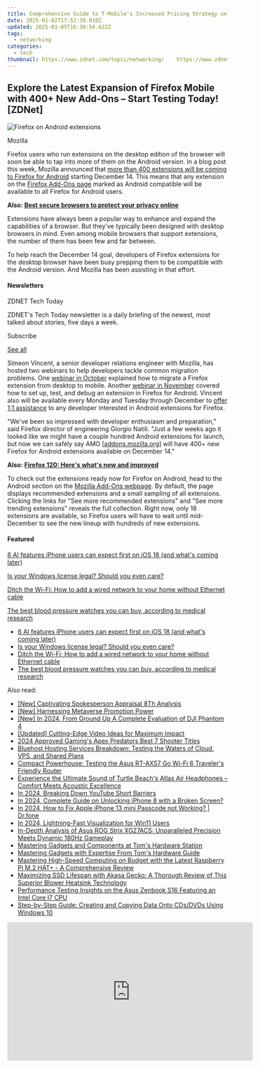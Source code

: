 ```yaml
---
title: Comprehensive Guide to T-Mobile's Increased Pricing Strategy on Mobile Services - Changes and Effective Dates Explained
date: 2025-01-02T17:52:39.010Z
updated: 2025-01-05T16:30:54.622Z
tags:
  - networking
categories:
  - tech
thumbnail: https://www.zdnet.com/topic/networking/    https://www.zdnet.com/a/img/resize/39fbe631dbe387e325cd57afaea6e34a87170644/2024/05/23/52f826be-3c2c-423a-a971-399e7e0e3098/gettyimages-1208002859.jpg?width=170&height=96&fit=crop&auto=webp
---
```


## Explore the Latest Expansion of Firefox Mobile with 400+ New Add-Ons – Start Testing Today![ZDNet]

![Firefox on Android extensions](https://www.zdnet.com/a/img/resize/b19844522b77e323d11ec233dd74126f062e7181/2023/11/30/462b24c3-28ed-4c5b-89fc-738450bf9e10/figure-top-firefox-for-android-to-get-more-than-400-new-extensions-in-december.jpg?auto=webp&width=1280)

Mozilla

Firefox users who run extensions on the desktop edition of the browser will soon be able to tap into more of them on the Android version. In a blog post this week, Mozilla announced that [more than 400 extensions will be coming to Firefox for Android](https://blog.mozilla.org/addons/2023/11/28/open-extensions-on-firefox-for-android-debut-december-14-but-you-can-get-a-sneak-peek-today/) starting December 14\. This means that any extension on the [Firefox Add-Ons page](https://addons.mozilla.org/en-US/android/) marked as Android compatible will be available to all Firefox for Android users.

**Also: [Best secure browsers to protect your privacy online](https://www.zdnet.com/article/best-browser-for-privacy/)**

Extensions have always been a popular way to enhance and expand the capabilities of a browser. But they've typically been designed with desktop browsers in mind. Even among mobile browsers that support extensions, the number of them has been few and far between.

To help reach the December 14 goal, developers of Firefox extensions for the desktop browser have been busy prepping them to be compatible with the Android version. And Mozilla has been assisting in that effort.

#### Newsletters

ZDNET Tech Today

ZDNET's Tech Today newsletter is a daily briefing of the newest, most talked about stories, five days a week.

 Subscribe

[See all](https://www.zdnet.com/newsletters/)

Simeon Vincent, a senior developer relations engineer with Mozilla, has hosted two webinars to help developers tackle common migration problems. One [webinar in October](https://www.youtube.com/watch?v=HN6AAIQrs%5FQ) explained how to migrate a Firefox extension from desktop to mobile. Another [webinar in November](https://www.linkedin.com/events/7123393225486159872/about/) covered how to set up, test, and debug an extension in Firefox for Android. Vincent also will be available every Monday and Tuesday through December to [offer 1:1 assistance](https://extensionworkshop.com/community/#office-hours) to any developer interested in Android extensions for Firefox. 

"We've been so impressed with developer enthusiasm and preparation," said Firefox director of engineering Giorgio Natili. "Just a few weeks ago it looked like we might have a couple hundred Android extensions for launch, but now we can safely say AMO \[[addons.mozilla.org](https://addons.mozilla.org/en-US/firefox/)\] will have 400+ new Firefox for Android extensions available on December 14."

**Also: [Firefox 120: Here's what's new and improved](https://www.zdnet.com/article/firefox-120-will-be-available-to-download-tomorrow-heres-whats-new-and-improved/)**

To check out the extensions ready now for Firefox on Android, head to the Android section on the [Mozilla Add-Ons webpage](https://addons.mozilla.org/en-US/android/). By default, the page displays recommended extensions and a small sampling of all extensions. Clicking the links for "See more recommended extensions" and "See more trending extensions" reveals the full collection. Right now, only 18 extensions are available, so Firefox users will have to wait until mid-December to see the new lineup with hundreds of new extensions.

#### Featured

[6 AI features iPhone users can expect first on iOS 18 (and what's coming later)](https://www.zdnet.com/article/6-ai-features-iphone-users-can-expect-first-on-ios-18-and-whats-coming-later/ "6 AI features iPhone users can expect first on iOS 18 (and what's coming later)")

[Is your Windows license legal? Should you even care?](https://www.zdnet.com/article/is-your-windows-license-legal-should-you-even-care/ "Is your Windows license legal? Should you even care?")

[Ditch the Wi-Fi: How to add a wired network to your home without Ethernet cable](https://www.zdnet.com/article/ditch-the-wi-fi-how-to-add-a-wired-network-to-your-home-without-ethernet-cable/ "Ditch the Wi-Fi: How to add a wired network to your home without Ethernet cable")

[The best blood pressure watches you can buy, according to medical research](https://www.zdnet.com/article/best-blood-pressure-watch/ "The best blood pressure watches you can buy, according to medical research")

* [6 AI features iPhone users can expect first on iOS 18 (and what's coming later)](https://www.zdnet.com/article/6-ai-features-iphone-users-can-expect-first-on-ios-18-and-whats-coming-later/ "6 AI features iPhone users can expect first on iOS 18 (and what's coming later)")
* [Is your Windows license legal? Should you even care?](https://www.zdnet.com/article/is-your-windows-license-legal-should-you-even-care/ "Is your Windows license legal? Should you even care?")
* [Ditch the Wi-Fi: How to add a wired network to your home without Ethernet cable](https://www.zdnet.com/article/ditch-the-wi-fi-how-to-add-a-wired-network-to-your-home-without-ethernet-cable/ "Ditch the Wi-Fi: How to add a wired network to your home without Ethernet cable")
* [The best blood pressure watches you can buy, according to medical research](https://www.zdnet.com/article/best-blood-pressure-watch/ "The best blood pressure watches you can buy, according to medical research")

<ins class="adsbygoogle"
     style="display:block"
     data-ad-format="autorelaxed"
     data-ad-client="ca-pub-7571918770474297"
     data-ad-slot="1223367746"></ins>

<ins class="adsbygoogle"
     style="display:block"
     data-ad-client="ca-pub-7571918770474297"
     data-ad-slot="8358498916"
     data-ad-format="auto"
     data-full-width-responsive="true"></ins>

<span class="atpl-alsoreadstyle">Also read:</span>
<div><ul>
<li><a href="https://screen-activity-recording.techidaily.com/new-captivating-spokesperson-appraisal-8th-analysis/"><u>[New] Captivating Spokesperson Appraisal 8Th Analysis</u></a></li>
<li><a href="https://some-techniques.techidaily.com/new-harnessing-metaverse-promotion-power/"><u>[New] Harnessing Metaverse Promotion Power</u></a></li>
<li><a href="https://vp-tips.techidaily.com/new-in-2024-from-ground-up-a-complete-evaluation-of-dji-phantom-4/"><u>[New] In 2024, From Ground Up A Complete Evaluation of DJI Phantom 4</u></a></li>
<li><a href="https://fox-http.techidaily.com/updated-cutting-edge-video-ideas-for-maximum-impact/"><u>[Updated] Cutting-Edge Video Ideas for Maximum Impact</u></a></li>
<li><a href="https://screen-video-capture.techidaily.com/2024-approved-gamings-apex-predators-best-7-shooter-titles/"><u>2024 Approved Gaming's Apex Predators Best 7 Shooter Titles</u></a></li>
<li><a href="https://hardware-reviews.techidaily.com/bluehost-hosting-services-breakdown-testing-the-waters-of-cloud-vps-and-shared-plans/"><u>Bluehost Hosting Services Breakdown: Testing the Waters of Cloud, VPS, and Shared Plans</u></a></li>
<li><a href="https://hardware-reviews.techidaily.com/compact-powerhouse-testing-the-asus-rt-ax57-go-wi-fi-6-travelers-friendly-router/"><u>Compact Powerhouse: Testing the Asus RT-AX57 Go Wi-Fi 6 Traveler's Friendly Router</u></a></li>
<li><a href="https://hardware-reviews.techidaily.com/experience-the-ultimate-sound-of-turtle-beachs-atlas-air-headphones-comfort-meets-acoustic-excellence/"><u>Experience the Ultimate Sound of Turtle Beach's Atlas Air Headphones – Comfort Meets Acoustic Excellence</u></a></li>
<li><a href="https://youtube-video-recordings.techidaily.com/in-2024-breaking-down-youtube-short-barriers/"><u>In 2024, Breaking Down YouTube Short Barriers</u></a></li>
<li><a href="https://ios-unlock.techidaily.com/in-2024-complete-guide-on-unlocking-iphone-8-with-a-broken-screen-by-drfone-ios/"><u>In 2024, Complete Guide on Unlocking iPhone 8 with a Broken Screen?</u></a></li>
<li><a href="https://iphone-unlock.techidaily.com/in-2024-how-to-fix-apple-iphone-13-mini-passcode-not-working-drfone-by-drfone-ios/"><u>In 2024, How to Fix Apple iPhone 13 mini Passcode not Working? | Dr.fone</u></a></li>
<li><a href="https://fox-cloud.techidaily.com/in-2024-lightning-fast-visualization-for-win11-users/"><u>In 2024, Lightning-Fast Visualization for Win11 Users</u></a></li>
<li><a href="https://hardware-reviews.techidaily.com/in-depth-analysis-of-asus-rog-strix-xg27acs-unparalleled-precision-meets-dynamic-180hz-gameplay/"><u>In-Depth Analysis of Asus ROG Strix XG27ACS: Unparalleled Precision Meets Dynamic 180Hz Gameplay</u></a></li>
<li><a href="https://hardware-reviews.techidaily.com/mastering-gadgets-and-components-at-toms-hardware-station/"><u>Mastering Gadgets and Components at Tom's Hardware Station</u></a></li>
<li><a href="https://hardware-reviews.techidaily.com/mastering-gadgets-with-expertise-from-toms-hardware-guide/"><u>Mastering Gadgets with Expertise From Tom's Hardware Guide</u></a></li>
<li><a href="https://hardware-reviews.techidaily.com/mastering-high-speed-computing-on-budget-with-the-latest-raspberry-pi-m2-hatplus-a-comprehensive-review/"><u>Mastering High-Speed Computing on Budget with the Latest Raspberry Pi M.2 HAT+ - A Comprehensive Review</u></a></li>
<li><a href="https://hardware-reviews.techidaily.com/maximizing-ssd-lifespan-with-akasa-gecko-a-thorough-review-of-this-superior-blower-heatsink-technology/"><u>Maximizing SSD Lifespan with Akasa Gecko: A Thorough Review of This Superior Blower Heatsink Technology</u></a></li>
<li><a href="https://hardware-reviews.techidaily.com/performance-testing-insights-on-the-asus-zenbook-s16-featuring-an-intel-core-i7-cpu/"><u>Performance Testing Insights on the Asus Zenbook S16 Featuring an Intel Core I7 CPU</u></a></li>
<li><a href="https://blog-min.techidaily.com/step-by-step-guide-creating-and-copying-data-onto-cdsdvds-using-windows-10/"><u>Step-by-Step Guide: Creating and Copying Data Onto CDs/DVDs Using Windows 10</u></a></li>
</ul></div>

<!-- affiliate ads begin -->
<iframe width="560" height="315" src="https://www.youtube.com/embed/8Y-k_3N-0OI?si=1J-aFBXLJl5b3x4h" title="YouTube video player" frameborder="0" allow="accelerometer; autoplay; clipboard-write; encrypted-media; gyroscope; picture-in-picture; web-share" referrerpolicy="strict-origin-when-cross-origin" allowfullscreen></iframe>
<!-- affiliate ads end -->

